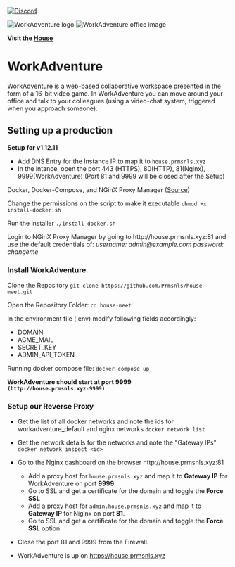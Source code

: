 [![Discord](https://img.shields.io/discord/821338762134290432?label=Discord)](https://discord.com/invite/CD9UXPgxr8)

![WorkAdventure logo](README-LOGO.svg)
![WorkAdventure office image](README-MAP.png)

**Visit the [House](https://house.prmsnls.xyz)**

# WorkAdventure

WorkAdventure is a web-based collaborative workspace presented in the form of a
16-bit video game. In WorkAdventure you can move around your office and talk to your colleagues (using a video-chat system, triggered when you approach someone).

## Setting up a production 
__Setup for v1.12.11__

- Add DNS Entry for the Instance IP to map it to `house.prmsnls.xyz`
- In the intance, open the port 443 (HTTPS), 80(HTTP), 81(Nginx), 9999(WorkAdventure)
(Port 81 and 9999 will be closed after the Setup)

Docker, Docker-Compose, and NGinX Proxy Manager ([Source](https://github.com/bmcgonag/docker_installs))

Change the permissions on the script to make it executable
`chmod +x install-docker.sh`

Run the installer
`./install-docker.sh`

Login to NGinX Proxy Manager by going to ht<span>tp://</span>house.prmsnls.xyz:81 and use the default credentials of:
*username: admin<span>@</span>example.com*
*password: changeme*

### Install WorkAdventure

Clone the Repository
`git clone https://github.com/Prmsnls/house-meet.git`

Open the Repository Folder:
`cd house-meet`

In the environment file (.env) modify following fields accordingly:
- DOMAIN
- ACME_MAIL
- SECRET_KEY
- ADMIN_API_TOKEN

Running docker compose file: 
`docker-compose up`

**WorkAdventure should start at port 9999 `(http://house.prmsnls.xyz:9999)`**

### Setup our Reverse Proxy

- Get the list of all docker networks and note the ids for workadventure_default and nginx networks
`docker network list`

- Get the network details for the networks and note the "Gateway IPs"
`docker network inspect <id>`

- Go to the Nginx dashboard on the browser ht<span>tp://</span>house.prmsnls.xyz:81
    - Add a proxy host for `house.prmsnls.xyz` and map it to **Gateway IP** for WorkAdventure on port **9999**
    - Go to SSL and get a certificate for the domain and toggle the **Force SSL**
    - Add a proxy host for `admin.house.prmsnls.xyz` and map it to **Gateway IP** for Niginx on port **81**.
    - Go to SSL and get a certificate for the domain and toggle the **Force SSL** option.

- Close the port 81 and 9999 from the Firewall.
- WorkAdventure is up on https://house.prmsnls.xyz

